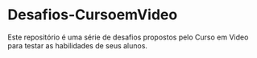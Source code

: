 # Desafios-CursoemVideo

Este repositório é uma série de desafios propostos pelo Curso em Video para testar as habilidades de seus alunos.

